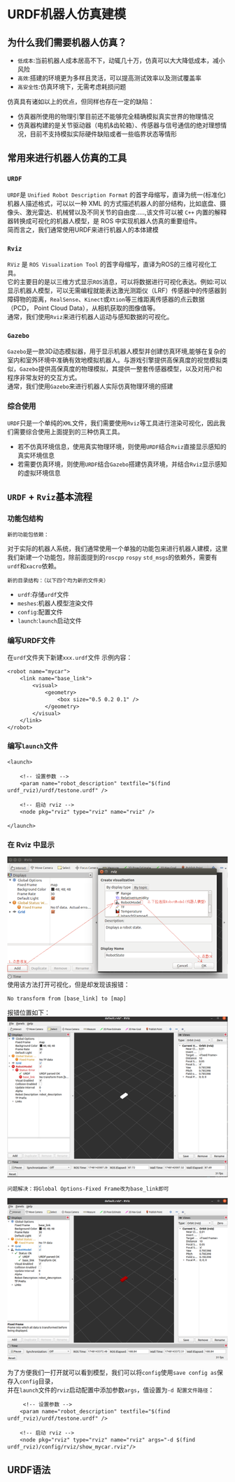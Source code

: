 # URDF机器人仿真建模

## 为什么我们需要机器人仿真？
- `低成本`:当前机器人成本居高不下，动辄几十万，仿真可以大大降低成本，减小风险
- `高效`:搭建的环境更为多样且灵活，可以提高测试效率以及测试覆盖率
- `高安全性`:仿真环境下，无需考虑耗损问题

仿真具有诸如以上的优点，但同样也存在一定的缺陷：

- 仿真器所使用的物理引擎目前还不能够完全精确模拟真实世界的物理情况
- 仿真器构建的是关节驱动器（电机&齿轮箱）、传感器与信号通信的绝对理想情况，目前不支持模拟实际硬件缺陷或者一些临界状态等情形

## 常用来进行机器人仿真的工具

### `URDF`
`URDF`是 `Unified Robot Description Format` 的首字母缩写，直译为统一(标准化)机器人描述格式，可以以一种 XML 的方式描述机器人的部分结构，比如底盘、摄像头、激光雷达、机械臂以及不同关节的自由度.....,该文件可以被 `C++` 内置的解释器转换成可视化的机器人模型，是 ROS 中实现机器人仿真的重要组件。\
简而言之，我们通常使用URDF来进行机器人的本体建模

### `Rviz`
`RViz` 是 `ROS Visualization Tool` 的首字母缩写，直译为ROS的三维可视化工具。\
它的主要目的是以三维方式显示`ROS`消息，可以将数据进行可视化表达。例如:可以显示机器人模型，可以无需编程就能表达激光测距仪（LRF）传感器中的传感器到障碍物的距离，`RealSense`、`Kinect`或`Xtion`等三维距离传感器的点云数据（PCD， Point Cloud Data），从相机获取的图像值等。\
通常，我们使用`Rviz`来进行机器人运动与感知数据的可视化。

### `Gazebo`
`Gazebo`是一款3D动态模拟器，用于显示机器人模型并创建仿真环境,能够在复杂的室内和室外环境中准确有效地模拟机器人。与游戏引擎提供高保真度的视觉模拟类似，`Gazebo`提供高保真度的物理模拟，其提供一整套传感器模型，以及对用户和程序非常友好的交互方式。\
通常，我们使用`Gazebo`来进行机器人实际仿真物理环境的搭建

### 综合使用
`URDF`只是一个单纯的`XML`文件，我们需要使用`Rviz`等工具进行渲染可视化，因此我们需要综合使用上面提到的三种仿真工具。
- 若不仿真环境信息，使用真实物理环境，则使用`URDF`结合`Rviz`直接显示感知的真实环境信息
- 若需要仿真环境，则使用`URDF`结合`Gazebo`搭建仿真环境，并结合`Rviz`显示感知的虚拟环境信息

## `URDF` + `Rviz`基本流程

### 功能包结构
    新的功能包依赖：

对于实际的机器人系统，我们通常使用一个单独的功能包来进行机器人建模，这里我们新建一个功能包，除前面提到的`roscpp` `rospy` `std_msgs`的依赖外，需要有`urdf`和`xacro`依赖。

    新的目录结构：（以下四个均为新的文件夹）
- `urdf`:存储`urdf`文件
- `meshes`:机器人模型渲染文件
- `config`:配置文件
- `launch`:`launch`启动文件

### 编写URDF文件
在`urdf`文件夹下新建`xxx.urdf`文件
示例内容：
```urdf
<robot name="mycar">
    <link name="base_link">
        <visual>
            <geometry>
                <box size="0.5 0.2 0.1" />
            </geometry>
        </visual>
    </link>
</robot>
```

### 编写`launch`文件
```launch
<launch>

    <!-- 设置参数 -->
    <param name="robot_description" textfile="$(find urdf_rviz)/urdf/testone.urdf" />

    <!-- 启动 rviz -->
    <node pkg="rviz" type="rviz" name="rviz" />

</launch>

```

### 在 Rviz 中显示
![可视化](pic/5.png)
使用该方法打开可视化，但是却发现该报错：

    No transform from [base_link] to [map]

报错位置如下：
![报错](pic/6.png)

    问题解决：将Global Options-Fixed Frame改为base_link即可
![报错](pic/7.png)

为了方便我们一打开就可以看到模型，我们可以将`config`使用`save config as`保存入`config`目录，\
并在`launch`文件的`rviz`启动配置中添加参数`args`，值设置为`-d 配置文件路径`：
```
     <!-- 设置参数 -->
    <param name="robot_description" textfile="$(find urdf_rviz)/urdf/testone.urdf" />

    <!-- 启动 rviz -->
    <node pkg="rviz" type="rviz" name="rviz" args="-d $(find urdf_rviz)/config/rviz/show_mycar.rviz"/>
```

## URDF语法


